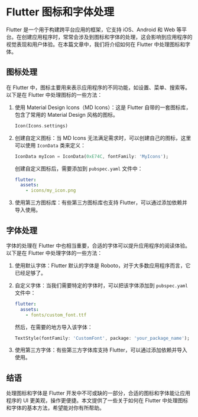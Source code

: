 # Flutter 图标和字体处理

Flutter 是一个用于构建跨平台应用的框架，它支持 iOS、Android 和 Web 等平台。在创建应用程序时，常常会涉及到图标和字体的处理，这会影响到应用程序的视觉表现和用户体验。在本篇文章中，我们将介绍如何在 Flutter 中处理图标和字体。

## 图标处理

在 Flutter 中，图标主要用来表示应用程序的不同功能，如设置、菜单、搜索等。以下是在 Flutter 中处理图标的一些方法：

1. 使用 Material Design Icons（MD Icons）：这是 Flutter 自带的一套图标库，包含了常用的 Material Design 风格的图标。

    ```dart
    Icon(Icons.settings)
    ```

2. 创建自定义图标：当 MD Icons 无法满足需求时，可以创建自己的图标，这里可以使用 `IconData` 类来定义：

    ```dart
    IconData myIcon = IconData(0xE74C, fontFamily: 'MyIcons');
    ```

    创建自定义图标后，需要添加到 `pubspec.yaml` 文件中：

    ```yaml
    flutter:
      assets:
        - icons/my_icon.png
    ```

3. 使用第三方图标库：有些第三方图标库也支持 Flutter，可以通过添加依赖并导入使用。

## 字体处理

字体的处理在 Flutter 中也相当重要，合适的字体可以提升应用程序的阅读体验。以下是在 Flutter 中处理字体的一些方法：

1. 使用默认字体：Flutter 默认的字体是 Roboto，对于大多数应用程序而言，它已经足够了。

2. 自定义字体：当我们需要特定的字体时，可以把该字体添加到 `pubspec.yaml` 文件中：

    ```yaml
    flutter:
      assets:
        - fonts/custom_font.ttf
    ```

    然后，在需要的地方导入该字体：

    ```dart
    TextStyle(fontFamily: 'CustomFont', package: 'your_package_name');
    ```

3. 使用第三方字体：有些第三方字体库支持 Flutter，可以通过添加依赖并导入使用。

## 结语

处理图标和字体是 Flutter 开发中不可或缺的一部分，合适的图标和字体能让应用程序的 UI 更美观，操作更便捷。本文提供了一些关于如何在 Flutter 中处理图标和字体的基本方法，希望能对你有所帮助。
